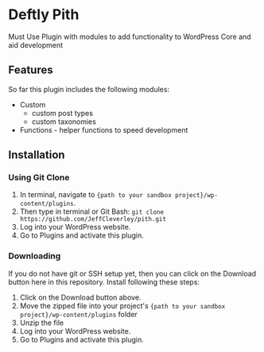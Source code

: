 # Deftly Pith

Must Use Plugin with modules to add functionality to WordPress Core and aid development

## Features

So far this plugin includes the following modules:

- Custom
    - custom post types
    - custom taxonomies
- Functions - helper functions to speed development

## Installation

### Using Git Clone

1. In terminal, navigate to `{path to your sandbox project}/wp-content/plugins`.
2. Then type in terminal or Git Bash: `git clone https://github.com/JeffCleverley/pith.git`
4. Log into your WordPress website.
5. Go to Plugins and activate this plugin.

### Downloading

If you do not have git or SSH setup yet, then you can click on the Download button here in this repository.  Install following these steps:

1. Click on the Download button above.
2. Move the zipped file into your project's `{path to your sandbox project}/wp-content/plugins` folder
3. Unzip the file
4. Log into your WordPress website.
5. Go to Plugins and activate this plugin.